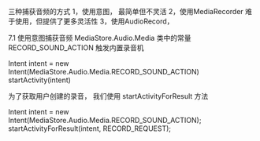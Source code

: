 三种捕获音频的方式
1，使用意图， 最简单但不灵活
2，使用MediaRecorder  难于使用，但提供了更多灵活性
3，使用AudioRecord， 



7.1  使用意图捕获音频
MediaStore.Audio.Media 类中的常量 RECORD_SOUND_ACTION  触发内置录音机

Intent intent = new Intent(MediaStore.Audio.Media.RECORD_SOUND_ACTION)
startActivity(intent)

为了获取用户创建的录音， 我们使用 startActivityForResult 方法

Intent intent = new Intent(MediaStore.Audio.Media.RECORD_SOUND_ACTION);
startActivityForResult(intent, RECORD_REQUEST);


